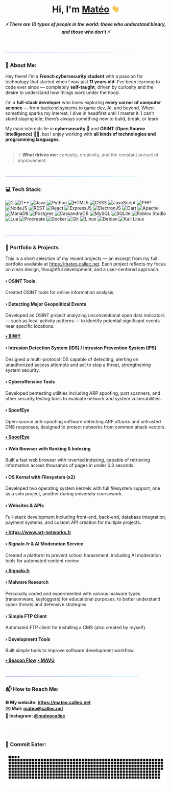 <h1 align="center">Hi, I'm <a href="https://mateo.callec.net" target="_blank">Matéo</a> <img src="images/hello.gif" width="25px"></h1>
<h5 align="center"><i>⚡ There are 10 types of people in the world: those who understand binary, and those who don’t ⚡</i></h5>

<br>
<img src="images/separator.gif">

### 💫 About Me:

Hey there! I’m a **French cybersecurity student** with a passion for technology that started when I was just **11 years old**. I’ve been learning to code ever since — completely **self-taught**, driven by curiosity and the desire to understand how things work under the hood.

I’m a **full-stack developer** who loves exploring **every corner of computer science** — from backend systems to game dev, AI, and beyond. When something sparks my interest, I dive in headfirst until I master it. I can’t stand staying idle; there’s always something new to build, break, or learn.

My main interests lie in **cybersecurity** 🔐 and **OSINT (Open Source Intelligence)** 🕵️‍♂️, but I enjoy working with **all kinds of technologies and programming languages**.<br>
<br>
> 💡 **What drives me:** curiosity, creativity, and the constant pursuit of improvement.

<br>
<img src="images/separator.gif">

### 💻 Tech Stack:

![C](https://img.shields.io/badge/C-%2300599C.svg?style=for-the-badge&logo=c&logoColor=white)
![C++](https://img.shields.io/badge/C%2B%2B-%2300599C.svg?style=for-the-badge&logo=c%2B%2B&logoColor=white)
![Java](https://img.shields.io/badge/Java-%23ED8B00.svg?style=for-the-badge&logo=java&logoColor=white)
![Python](https://img.shields.io/badge/Python-%233776AB.svg?style=for-the-badge&logo=python&logoColor=white)
![HTML5](https://img.shields.io/badge/HTML5-%23E34F26.svg?style=for-the-badge&logo=html5&logoColor=white)
![CSS3](https://img.shields.io/badge/CSS3-%231572B6.svg?style=for-the-badge&logo=css&logoColor=white)
![JavaScript](https://img.shields.io/badge/JavaScript-%23F7DF1E.svg?style=for-the-badge&logo=javascript&logoColor=black)
![PHP](https://img.shields.io/badge/PHP-%23777BB4.svg?style=for-the-badge&logo=php&logoColor=white)
![NodeJS](https://img.shields.io/badge/Node.js-%23339933.svg?style=for-the-badge&logo=node.js&logoColor=white)
![REST](https://img.shields.io/badge/REST-02569B.svg?style=for-the-badge&logo=swagger&logoColor=white)
![React](https://img.shields.io/badge/React-%2361DAFB.svg?style=for-the-badge&logo=react&logoColor=black)
![ExpressJS](https://img.shields.io/badge/ExpressJS-%23000000.svg?style=for-the-badge&logo=express&logoColor=white)
![ElectronJS](https://img.shields.io/badge/ElectronJS-%2320232e.svg?style=for-the-badge&logo=electron&logoColor=white)
![Dart](https://img.shields.io/badge/Dart-%230175C2.svg?style=for-the-badge&logo=dart&logoColor=white)
![Apache](https://img.shields.io/badge/Apache-%23D42029.svg?style=for-the-badge&logo=apache&logoColor=white)
![MariaDB](https://img.shields.io/badge/MariaDB-%23003545.svg?style=for-the-badge&logo=mariadb&logoColor=white)
![Postgres](https://img.shields.io/badge/Postgres-%234169E1.svg?style=for-the-badge&logo=postgresql&logoColor=white)
![CassandraDB](https://img.shields.io/badge/CassandraDB-%231287B1.svg?style=for-the-badge&logo=apache-cassandra&logoColor=white)
![MySQL](https://img.shields.io/badge/MySQL-%234479A1.svg?style=for-the-badge&logo=mysql&logoColor=white)
![SQLite](https://img.shields.io/badge/SQLite-%23003B57.svg?style=for-the-badge&logo=sqlite&logoColor=white)
![Roblox Studio](https://img.shields.io/badge/Roblox%20Studio-%2300A2FF.svg?style=for-the-badge&logo=roblox&logoColor=white)
![Lua](https://img.shields.io/badge/Lua-%23157BBA.svg?style=for-the-badge&logo=lua&logoColor=white)
![Procreate](https://img.shields.io/badge/Procreate-%23000000.svg?style=for-the-badge&logo=procreate&logoColor=white)
![Docker](https://img.shields.io/badge/Docker-%232496ED.svg?style=for-the-badge&logo=docker&logoColor=white)
![Git](https://img.shields.io/badge/Git-%23F05033.svg?style=for-the-badge&logo=git&logoColor=white)
![Linux](https://img.shields.io/badge/Linux-%23FCC624.svg?style=for-the-badge&logo=linux&logoColor=black)
![Debian](https://img.shields.io/badge/Debian-%23A81D33.svg?style=for-the-badge&logo=debian&logoColor=white)
![Kali Linux](https://img.shields.io/badge/Kali%20Linux-%23557C94.svg?style=for-the-badge&logo=kalilinux&logoColor=white)

<br>
<img src="images/separator.gif">

### 🧩 Portfolio & Projects

This is a short selection of my recent projects — an excerpt from my full portfolio available at <a href="https://mateo.callec.net" target="_blank">https://mateo.callec.net</a>.
Each project reflects my focus on clean design, thoughtful development, and a user-centered approach.

#### › OSINT Tools

Created OSINT tools for online information analysis.


#### › Detecting Major Geopolitical Events

Developed an OSINT project analyzing unconventional open data indicators — such as local activity patterns — to identify potential significant events near specific locations.

<b><a href="https://github.com/mateocallec/biwy" target="_blank">&bull; BIWY</a></b>


#### › Intrusion Detection System (IDS) / Intrusion Prevention System (IPS)

Designed a multi-protocol IDS capable of detecting, alerting on unauthorized access attempts and act to stop a threat, strengthening system security.


#### › Cyberoffensive Tools

Developed pentesting utilities including ARP spoofing, port scanners, and other security testing tools to evaluate network and system vulnerabilities.


#### › SpoofEye

Open-source anti-spoofing software detecting ARP attacks and untrusted DNS responses, designed to protect networks from common attack vectors.

<b><a href="https://github.com/mateocallec/SpoofEye" target="_blank">&bull; SpoofEye</a></b>


#### › Web Browser with Ranking & Indexing

Built a fast web browser with inverted indexing, capable of retrieving information across thousands of pages in under 0.3 seconds.


#### › OS Kernel with Filesystem **(x2)**

Developed two operating system kernels with full filesystem support; one as a solo project, another during university coursework.


#### › Websites & APIs

Full-stack development including front-end, back-end, database integration, payment systems, and custom API creation for multiple projects.

<b><a href="https://www.art-networks.fr" target="_blank">&bull; https://www.art-networks.fr</a></b>


#### › Signalo.fr & AI Moderation Service

Created a platform to prevent school harassment, including AI moderation tools for automated content review.

<b><a href="https://www.signalo.fr" target="_blank">&bull; Signalo.fr</a></b>


#### › Malware Research

Personally coded and experimented with various malware types (ransomware, keyloggers) for educational purposes, to better understand cyber threats and defensive strategies.


#### › Simple FTP Client

Automated FTP client for installing a CMS (also created by myself).


#### › Development Tools

Built simple tools to improve software development workflow.

<b><a href="https://github.com/mateocallec/beacon-flow" target="_blank">&bull; Beacon Flow</a></b>
<b><a href="https://github.com/mateocallec/mavu" target="_blank">&bull; MAVU</a></b>


<br>
<img src="images/separator.gif">

### 📬 How to Reach Me:

<b>🌐 My website: <a href="https://mateo.callec.net" target="_blank">https://mateo.callec.net</a></b><br>
<b>✉️ Mail: <a href="mailto:mateo@callec.net" target="_blank">mateo@callec.net</a></b><br>
<b>📸 Instagram: <a href="https://www.instagram.com/mateocallec" target="_blank">@mateocallec</a></b><br>

<br>
<img src="images/separator.gif">

### 🐍 Commit Eater:

<picture>
  <source media="(prefers-color-scheme: dark)" srcset="https://raw.githubusercontent.com/mateocallec/mateocallec/output/github-snake-dark.svg" />
  <source media="(prefers-color-scheme: light)" srcset="https://raw.githubusercontent.com/mateocallec/mateocallec/output/github-snake.svg" />
  <img alt="github-snake" src="https://raw.githubusercontent.com/mateocallec/mateocallec/output/github-snake.svg" />
</picture>
